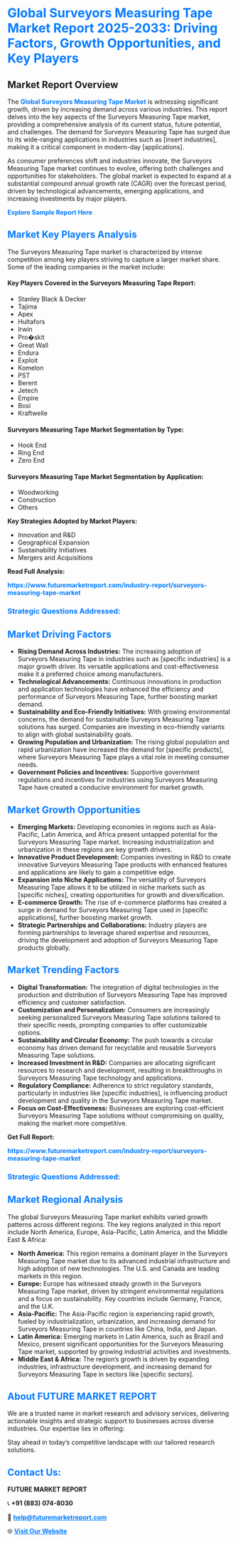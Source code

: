 <h1 style="color: #007BFF;">Global Surveyors Measuring Tape Market Report 2025-2033: Driving Factors, Growth Opportunities, and Key Players</h1>

<section id="overview">
<h2>Market Report Overview</h2>
<p>The <a href="https://www.futuremarketreport.com/industry-report/surveyors-measuring-tape-market" style="color: #007BFF; text-decoration: none;"><strong>Global Surveyors Measuring Tape Market</strong></a> is witnessing significant growth, driven by increasing demand across various industries. This report delves into the key aspects of the Surveyors Measuring Tape market, providing a comprehensive analysis of its current status, future potential, and challenges. The demand for Surveyors Measuring Tape has surged due to its wide-ranging applications in industries such as [insert industries], making it a critical component in modern-day [applications].</p>
<p>As consumer preferences shift and industries innovate, the Surveyors Measuring Tape market continues to evolve, offering both challenges and opportunities for stakeholders. The global market is expected to expand at a substantial compound annual growth rate (CAGR) over the forecast period, driven by technological advancements, emerging applications, and increasing investments by major players.</p>
</section>

<section id="overview">
<p><a href="https://www.futuremarketreport.com/request-sample/reportId=40727" style="color: #007BFF; text-decoration: none;"><strong>Explore Sample Report Here</strong></a></p>
</section>

<section id="key-players">
<h2 style="color: #007BFF;">Market Key Players Analysis</h2>
<p>The Surveyors Measuring Tape market is characterized by intense competition among key players striving to capture a larger market share. Some of the leading companies in the market include:</p>
<h4>Key Players Covered in the Surveyors Measuring Tape Report:</h4>
<ul><li>Stanley Black &amp; Decker</li><li>Tajima</li><li>Apex</li><li>Hultafors</li><li>Irwin</li><li>Pro�skit</li><li>Great Wall</li><li>Endura</li><li>Exploit</li><li>Komelon</li><li>PST</li><li>Berent</li><li>Jetech</li><li>Empire</li><li>Bosi</li><li>Kraftwelle</li></ul>
<h4>Surveyors Measuring Tape Market Segmentation by Type:</h4>
<ul><li>Hook End</li><li>Ring End</li><li>Zero End</li></ul>

<h4>Surveyors Measuring Tape Market Segmentation by Application:</h4>
<ul><li>Woodworking</li><li>Construction</li><li>Others</li></ul>
<p><strong>Key Strategies Adopted by Market Players:</strong></p>
<ul>
<li>Innovation and R&D</li>
<li>Geographical Expansion</li>
<li>Sustainability Initiatives</li>
<li>Mergers and Acquisitions</li>
</ul>
</section>

<section>
<p><strong>Read Full Analysis: </strong></p><a href="https://www.futuremarketreport.com/industry-report/surveyors-measuring-tape-market" style="color: #007BFF; text-decoration: none;"><strong>https://www.futuremarketreport.com/industry-report/surveyors-measuring-tape-market</strong></a>
<h3 style="color: #007BFF;">Strategic Questions Addressed:</h3>
</section>

<section id="driving-factors">
<h2 style="color: #007BFF;">Market Driving Factors</h2>
<ul>
<li><strong>Rising Demand Across Industries:</strong> The increasing adoption of Surveyors Measuring Tape in industries such as [specific industries] is a major growth driver. Its versatile applications and cost-effectiveness make it a preferred choice among manufacturers.</li>
<li><strong>Technological Advancements:</strong> Continuous innovations in production and application technologies have enhanced the efficiency and performance of Surveyors Measuring Tape, further boosting market demand.</li>
<li><strong>Sustainability and Eco-Friendly Initiatives:</strong> With growing environmental concerns, the demand for sustainable Surveyors Measuring Tape solutions has surged. Companies are investing in eco-friendly variants to align with global sustainability goals.</li>
<li><strong>Growing Population and Urbanization:</strong> The rising global population and rapid urbanization have increased the demand for [specific products], where Surveyors Measuring Tape plays a vital role in meeting consumer needs.</li>
<li><strong>Government Policies and Incentives:</strong> Supportive government regulations and incentives for industries using Surveyors Measuring Tape have created a conducive environment for market growth.</li>
</ul>
</section>

<section id="growth-opportunities">
<h2 style="color: #007BFF;">Market Growth Opportunities</h2>
<ul>
<li><strong>Emerging Markets:</strong> Developing economies in regions such as Asia-Pacific, Latin America, and Africa present untapped potential for the Surveyors Measuring Tape market. Increasing industrialization and urbanization in these regions are key growth drivers.</li>
<li><strong>Innovative Product Development:</strong> Companies investing in R&D to create innovative Surveyors Measuring Tape products with enhanced features and applications are likely to gain a competitive edge.</li>
<li><strong>Expansion into Niche Applications:</strong> The versatility of Surveyors Measuring Tape allows it to be utilized in niche markets such as [specific niches], creating opportunities for growth and diversification.</li>
<li><strong>E-commerce Growth:</strong> The rise of e-commerce platforms has created a surge in demand for Surveyors Measuring Tape used in [specific applications], further boosting market growth.</li>
<li><strong>Strategic Partnerships and Collaborations:</strong> Industry players are forming partnerships to leverage shared expertise and resources, driving the development and adoption of Surveyors Measuring Tape products globally.</li>
</ul>
</section>

<section id="trending-factors">
<h2 style="color: #007BFF;">Market Trending Factors</h2>
<ul>
<li><strong>Digital Transformation:</strong> The integration of digital technologies in the production and distribution of Surveyors Measuring Tape has improved efficiency and customer satisfaction.</li>
<li><strong>Customization and Personalization:</strong> Consumers are increasingly seeking personalized Surveyors Measuring Tape solutions tailored to their specific needs, prompting companies to offer customizable options.</li>
<li><strong>Sustainability and Circular Economy:</strong> The push towards a circular economy has driven demand for recyclable and reusable Surveyors Measuring Tape solutions.</li>
<li><strong>Increased Investment in R&D:</strong> Companies are allocating significant resources to research and development, resulting in breakthroughs in Surveyors Measuring Tape technology and applications.</li>
<li><strong>Regulatory Compliance:</strong> Adherence to strict regulatory standards, particularly in industries like [specific industries], is influencing product development and quality in the Surveyors Measuring Tape market.</li>
<li><strong>Focus on Cost-Effectiveness:</strong> Businesses are exploring cost-efficient Surveyors Measuring Tape solutions without compromising on quality, making the market more competitive.</li>
</ul>
</section>

<section>
<p><strong>Get Full Report: </strong></p><a href="https://www.futuremarketreport.com/industry-report/surveyors-measuring-tape-market" style="color: #007BFF; text-decoration: none;"><strong>https://www.futuremarketreport.com/industry-report/surveyors-measuring-tape-market</strong></a>
<h3 style="color: #007BFF;">Strategic Questions Addressed:</h3>
</section>


<section id="regional-analysis">
<h2 style="color: #007BFF;">Market Regional Analysis</h2>
<p>The global Surveyors Measuring Tape market exhibits varied growth patterns across different regions. The key regions analyzed in this report include North America, Europe, Asia-Pacific, Latin America, and the Middle East & Africa:</p>
<ul>
<li><strong>North America:</strong> This region remains a dominant player in the Surveyors Measuring Tape market due to its advanced industrial infrastructure and high adoption of new technologies. The U.S. and Canada are leading markets in this region.</li>
<li><strong>Europe:</strong> Europe has witnessed steady growth in the Surveyors Measuring Tape market, driven by stringent environmental regulations and a focus on sustainability. Key countries include Germany, France, and the U.K.</li>
<li><strong>Asia-Pacific:</strong> The Asia-Pacific region is experiencing rapid growth, fueled by industrialization, urbanization, and increasing demand for Surveyors Measuring Tape in countries like China, India, and Japan.</li>
<li><strong>Latin America:</strong> Emerging markets in Latin America, such as Brazil and Mexico, present significant opportunities for the Surveyors Measuring Tape market, supported by growing industrial activities and investments.</li>
<li><strong>Middle East & Africa:</strong> The region’s growth is driven by expanding industries, infrastructure development, and increasing demand for Surveyors Measuring Tape in sectors like [specific sectors].</li>
</ul>
</section>

<footer>
<h2 style="color: #007BFF;">About FUTURE MARKET REPORT</h2>
<p>We are a trusted name in market research and advisory services, delivering actionable insights and strategic support to businesses across diverse industries. Our expertise lies in offering:</p>

<p>Stay ahead in today’s competitive landscape with our tailored research solutions.</p>

<h2 style="color: #007BFF;">Contact Us:</h2>
<p><strong>FUTURE MARKET REPORT</strong></p>
<p>📞 <strong>+91 (883) 074-8030</strong></p>
<p>📧 <strong><a href="mailto:help@futuremarketreport.com" style="color: #007BFF;">help@futuremarketreport.com</a></strong></p>
<p>🌐 <strong><a href="https://www.futuremarketreport.com/" style="color: #007BFF;">Visit Our Website</a></strong></p>
</footer>